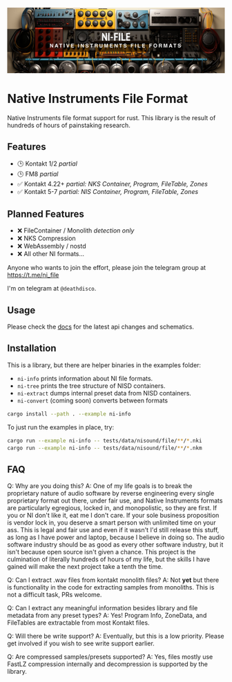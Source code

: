 <p align="center">
  <img src="assets/banner.jpg" />
</p>

# Native Instruments File Format

Native Instruments file format support for rust. This library is the result of hundreds of hours of painstaking research.

## Features

- 🕒 Kontakt 1/2 _partial_
- 🕒 FM8 _partial_
- ✅ Kontakt 4.22+ _partial: NKS Container, Program, FileTable, Zones_
- ✅ Kontakt 5-7 _partial: NIS Container, Program, FileTable, Zones_

## Planned Features

- ❌ FileContainer / Monolith _detection only_
- ❌ NKS Compression
- ❌ WebAssembly / nostd
- ❌ All other NI formats...

Anyone who wants to join the effort, please join the telegram group at https://t.me/ni_file

I'm on telegram at `@deathdisco`.

## Usage

Please check the [docs](/doc/README.md) for the latest api changes and schematics.

## Installation

This is a library, but there are helper binaries in the examples folder:

- `ni-info` prints information about NI file formats.
- `ni-tree` prints the tree structure of NISD containers.
- `ni-extract` dumps internal preset data from NISD containers.
- `ni-convert` (coming soon) converts between formats

```bash
cargo install --path . --example ni-info
```

To just run the examples in place, try:

```bash
cargo run --example ni-info -- tests/data/nisound/file/**/*.nki
cargo run --example ni-info -- tests/data/nisound/file/**/*.nkm
```

## FAQ

Q: Why are you doing this?
A: One of my life goals is to break the proprietary nature of audio software by reverse engineering every single proprietary format out there, under fair use, and Native Instruments formats are particularly egregious, locked in, and monopolistic, so they are first. If you or NI don't like it, eat me I don't care. If your sole business proposition is vendor lock in, you deserve a smart person with unlimited time on your ass. This is legal and fair use and even if it wasn't I'd still release this stuff, as long as I have power and laptop, because I believe in doing so. The audio software industry should be as good as every other software industry, but it isn't because open source isn't given a chance. This project is the culmination of literally hundreds of hours of my life, but the skills I have gained will make the next project take a tenth the time.

Q: Can I extract .wav files from kontakt monolith files?
A: Not **yet** but there is functionality in the code for extracting samples from monoliths. This is not a difficult task, PRs welcome.

Q: Can I extract any meaningful information besides library and file metadata from any preset types?
A: Yes! Program Info, ZoneData, and FileTables are extractable from most Kontakt files.

Q: Will there be write support?
A: Eventually, but this is a low priority. Please get involved if you wish to see write support earlier.

Q: Are compressed samples/presets supported?
A: Yes, files mostly use FastLZ compression internally and decompression is supported by the library.
